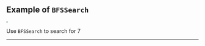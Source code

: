 <!--{type:Cenntered Img Outline}-->
<!--{title: BFS search}-->
## Example of `BFSSearch`
<img src="https://i.imgur.com/vgEq3eU.png" style="zoom:25%;" />

Use `BFSSearch` to search for 7

-----------------------------------------------------------------------------------------------------

[for speaker]: <> (Let's actually see this in action, using use the tree from the previous card as as an example. Let's say we want to find `7` in our tree. Above, you can see the specific path that `BSTSearch` takes to look for the node)